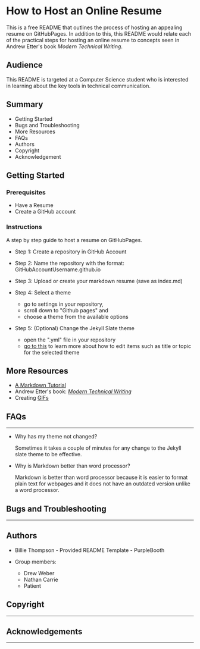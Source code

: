 # How to Host an Online Resume

This is a free README that outlines the process of hosting an appealing resume on GitHubPages. In addition to this, this README would relate each of the practical steps for hosting an online resume to concepts seen in Andrew Etter's book _Modern Technical Writing_.

## Audience

This README is targeted at a Computer Science student who is interested in learning about the key tools in technical communication.

## Summary

- Getting Started
- Bugs and Troubleshooting
- More Resources
- FAQs
- Authors
- Copyright
- Acknowledgement

## Getting Started

### Prerequisites
- Have a Resume
- Create a GitHub account

### Instructions
A step by step guide to host a resume on GitHubPages.

- Step 1: Create a repository in GitHub Account

- Step 2: Name the repository with the format: GitHubAccountUsername.github.io

- Step 3: Upload or create your markdown resume (save as index.md) 

- Step 4: Select a theme
   - go to settings in your repository,
   - scroll down to "Github pages" and
   - choose a theme from the available options

- Step 5: (Optional) Change the Jekyll Slate theme
   - open the ".yml" file in your repository
   - [go to this](https://irvandi.github.io/gEdit/#usage) to learn more about how to edit items  such as title or topic for the selected theme

## More Resources

- [A Markdown Tutorial](https://www.markdowntutorial.com/)
- Andrew Etter's book: [_Modern Technical Writing_](https://www.amazon.ca/Modern-Technical-Writing-Introduction-Documentation-ebook/dp/B01A2QL9SS)
- Creating [GIFs](https://github.com/matiassingers/awesome-readme)

## FAQs
---------------
- Why has my theme not changed?

   Sometimes it takes a couple of minutes for any change to the Jekyll slate theme to be effective.
   
- Why is Markdown better than word processor?
   
   Markdown is better than word processor because it is easier to format plain text for webpages and it does not have an outdated version unlike a word processor.

## Bugs and Troubleshooting
---------------

## Authors

- Billie Thompson - Provided README Template - PurpleBooth

- Group members:
  - Drew Weber
  - Nathan Carrie
  - Patient

## Copyright
---------------

## Acknowledgements
---------------
